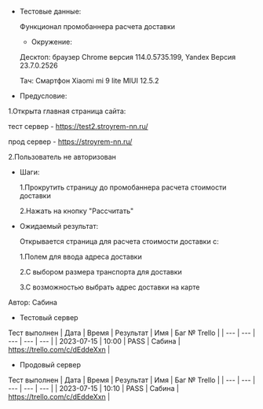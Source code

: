 * Тестовые данные:

   Функционал промобаннера расчета доставки
   
   * Окружение: 

	Десктоп: браузер Chrome версия 114.0.5735.199, Yandex Версия 23.7.0.2526
	
	Тач: Cмартфон Xiaomi mi 9 lite MIUI 12.5.2
 
* Предусловие:

 1.Открыта главная страница сайта:
 
 тест сервер - https://test2.stroyrem-nn.ru/
 
 прод сервер - https://stroyrem-nn.ru/
 
 2.Пользователь не авторизован
 
* Шаги:

  1.Прокрутить страницу до промобаннера расчета стоимости доставки
  
  2.Нажать на кнопку "Рассчитать"

* Ожидаемый результат:

   Открывается страница для расчета стоимости доставки с:
   
   1.Полем для ввода адреса доставки
   
   2.С выбором размера транспорта для доставки
   
   3.С возможностью выбрать адрес доставки на карте


Автор: Сабина

* Тестовый сервер 

Тест выполнен
| Дата | Время | Результат | Имя | Баг № Trello |
| --- | --- | --- | --- | --- |
| 2023-07-15 | 10:00 | PASS | Сабина | https://trello.com/c/dEddeXxn | 

* Продовый сервер

Тест выполнен
| Дата | Время | Результат | Имя | Баг № Trello |
| --- | --- | --- | --- | --- |
| 2023-07-15 | 10:10 | PASS | Сабина | https://trello.com/c/dEddeXxn | 
